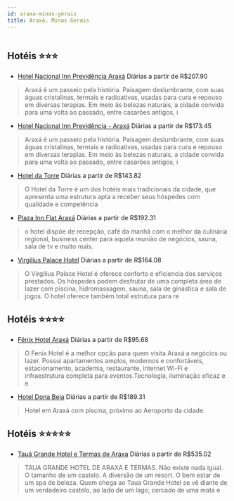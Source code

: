 ```yaml
---
id: araxa-minas-gerais
title: Araxá, Minas Gerais
---
```


<center><img src="http://media.omnibees.com/Images/2079/Property/308350.jpg" alt="" /></center>


## Hotéis ⭐️⭐️⭐️

-    [Hotel Nacional Inn Previdência Araxá](https://www.hurb.com/aud/https://www.hurb.com/hoteis/araxa/hotel-nacional-inn-previdencia-araxa-OMN-2079?cmp=18055) Diárias a partir de R$207.90
   > Araxá é um passeio pela história. Paisagem deslumbrante, com suas águas cristalinas, termais e radioativas, usadas para cura e repouso em diversas terapias. Em meio às belezas naturais, a cidade convida para uma volta ao passado, entre casarões antigos, i
-    [Hotel Nacional Inn Previdência - Araxá](https://www.hurb.com/aud/https://www.hurb.com/hoteis/araxa/hotel-nacional-inn-previdencia-araxa-JNP-JP794255?cmp=18055) Diárias a partir de R$173.45
   > Araxá é um passeio pela história. Paisagem deslumbrante, com suas águas cristalinas, termais e radioativas, usadas para cura e repouso em diversas terapias. Em meio às belezas naturais, a cidade convida para uma volta ao passado, entre casarões antigos, i
-    [Hotel da Torre](https://www.hurb.com/aud/https://www.hurb.com/hoteis/araxa/hotel-da-torre-10377?cmp=18055) Diárias a partir de R$143.82
   > O Hotel da Torre é um dos hotéis mais tradicionais da cidade, que apresenta uma estrutura apta a receber seus hóspedes com qualidade e competência
-    [Plaza Inn Flat Araxá](https://www.hurb.com/aud/https://www.hurb.com/hoteis/araxa/plaza-inn-flat-araxa-OMN-1006?cmp=18055) Diárias a partir de R$192.31
   > o hotel dispõe de recepção, café da manhã com o melhor da culinária regional, business center para aquela reunião de negócios, sauna, sala de tv e muito mais.
-    [Virgilius Palace Hotel](https://www.hurb.com/aud/https://www.hurb.com/hoteis/araxa/virgilius-palace-hotel-OMN-3250?cmp=18055) Diárias a partir de R$164.08
   > O Virgilius Palace Hotel é oferece conforto e eficiencia dos serviços prestados. Os hóspedes podem desfrutar de uma completa área de lazer com piscina, hidromassagem, sauna, sala de ginástica e sala de jogos. O hotel oferece também total estrutura para re

## Hotéis ⭐️⭐️⭐️⭐️

-    [Fênix Hotel Araxá](https://www.hurb.com/aud/https://www.hurb.com/hoteis/araxa/fenix-hotel-araxa-OMN-6550?cmp=18055) Diárias a partir de R$95.68
   > O Fenix Hotel é a melhor opção para quem visita Araxá a negócios ou lazer. Possui apartamentos amplos, modernos e confortáveis, estacionamento, academia, restaurante, internet Wi-Fi e infraestrutura completa para eventos.Tecnologia, iluminação eficaz e e
-    [Hotel Dona Beja](https://www.hurb.com/aud/https://www.hurb.com/hoteis/araxa/hotel-dona-beja-326?cmp=18055) Diárias a partir de R$189.31
   > Hotel em Araxá com piscina, próximo ao Aeroporto da cidade. 

## Hotéis ⭐️⭐️⭐️⭐️⭐️

-    [Tauá Grande Hotel e Termas de Araxa](https://www.hurb.com/aud/https://www.hurb.com/hoteis/araxa/taua-grande-hotel-e-termas-de-araxa-OMN-3787?cmp=18055) Diárias a partir de R$535.02
   > TAUA GRANDE HOTEL DE ARAXA E TERMAS. Não existe nada igual. O tamanho de um castelo. A diversão de um resort. O bem estar de um spa de beleza. Quem chega ao Taua Grande Hotel se vê diante de um verdadeiro castelo, ao lado de um lago, cercado de uma mata e
